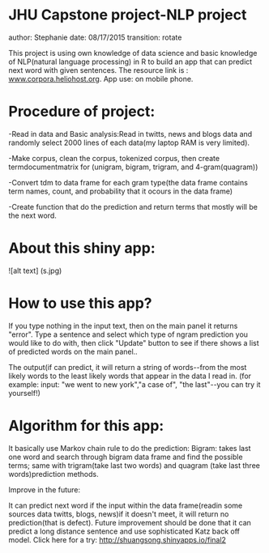 JHU Capstone project-NLP project
========================================================
author: Stephanie
date: 08/17/2015
transition: rotate


This project is using own knowledge of data science and basic knowledge of NLP(natural language processing) in R to build an app that can predict next word with given sentences. The resource link is : www.corpora.heliohost.org.
App use: on mobile phone.


Procedure of project: 
========================================================

-Read in data and Basic analysis:Read in twitts, news and blogs data and randomly select 2000 lines of each data(my laptop RAM is very limited).

-Make corpus, clean the corpus, tokenized corpus, then create termdocumentmatrix for (unigram, bigram, trigram, and 4-gram(quagram))

-Convert tdm to data frame for each gram type(the data frame contains term names, count, and probability that it ocours in the data frame)

-Create function that do the prediction and return terms that mostly will be the next word.

About this shiny app:
========================================================


![alt text] (s.jpg)

How to use this app?
========================================================

If you type nothing in the input text, then on the main panel it returns "error". Type a sentence and select which type of ngram prediction you would like to do with, then click "Update" button to see if there shows a list of predicted words on the main panel..

The output(if can predict, it will return a string of words--from the most likely words to the least likely words that appear in the data I read in. (for example: input: "we went to new york","a case of", "the last"--you can try it yourself!)


Algorithm for this app: 
========================================================
It basically use Markov chain rule to do the prediction: Bigram: takes last one word and search through bigram data frame and find the possible terms; same with trigram(take last two words) and quagram (take last three words)prediction methods.

Improve in the future:

It can predict next word if the input within the data frame(readin some sources data twitts, blogs, news)if it doesn't meet, it will return no prediction(that is defect). Future improvement should be done that it can predict a long distance sentence and use sophisticated Katz back off model.
Click here for a try: http://shuangsong.shinyapps.io/final2
